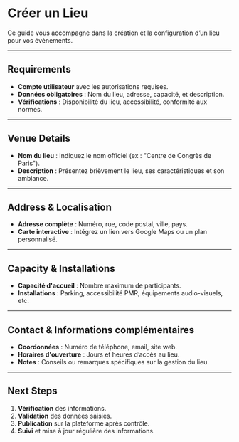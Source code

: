 # Créer un Lieu

Ce guide vous accompagne dans la création et la configuration d’un lieu pour vos événements.

---

## Requirements

- **Compte utilisateur** avec les autorisations requises.
- **Données obligatoires** : Nom du lieu, adresse, capacité, et description.
- **Vérifications** : Disponibilité du lieu, accessibilité, conformité aux normes.

---

## Venue Details

- **Nom du lieu** : Indiquez le nom officiel (ex : "Centre de Congrès de Paris").
- **Description** : Présentez brièvement le lieu, ses caractéristiques et son ambiance.

---

## Address & Localisation

- **Adresse complète** : Numéro, rue, code postal, ville, pays.
- **Carte interactive** : Intégrez un lien vers Google Maps ou un plan personnalisé.

---

## Capacity & Installations

- **Capacité d'accueil** : Nombre maximum de participants.
- **Installations** : Parking, accessibilité PMR, équipements audio-visuels, etc.

---

## Contact & Informations complémentaires

- **Coordonnées** : Numéro de téléphone, email, site web.
- **Horaires d'ouverture** : Jours et heures d’accès au lieu.
- **Notes** : Conseils ou remarques spécifiques sur la gestion du lieu.

---

## Next Steps

1. **Vérification** des informations.
2. **Validation** des données saisies.
3. **Publication** sur la plateforme après contrôle.
4. **Suivi** et mise à jour régulière des informations.
